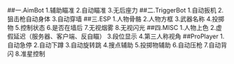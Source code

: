 ﻿##一.AimBot
1.辅助瞄准
2.自动瞄准
3.无后座力
##二.TriggerBot
1.自动扳机
2.狙击枪自动身体
3.自动穿墙
##三.ESP
1.人物骨骼
2.人物方框
3.武器名称
4.投掷物
5.控制状态
6.是否在墙后
7.无视烟雾
8.无视闪光
##四.MISC
1.人物上色
2.虚假延迟（服务器、客户端、反自瞄）
3.段位显示
4.第三人称视角
##ProPlayer
1.自动急停
2.自动下蹲
3.自动旋转跳
4.搜点辅助
5.投掷物辅助
6.自动压枪
7.自动背闪
8.准星控制